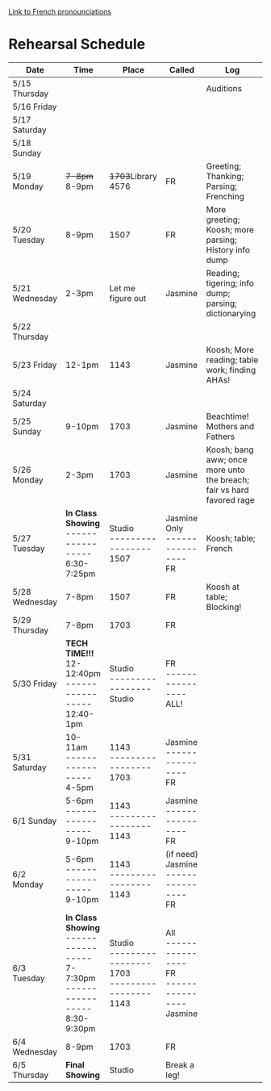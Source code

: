 [Link to French pronounciations](https://github.com/andrewzhang0708/152C-Henry-V/blob/main/French.md)

# Rehearsal Schedule
| Date           | Time   | Place  | Called  | Log       |
|----------------|--------|--------|---------|-----------|
| 5/15 Thursday  |        |        |         | Auditions |
| 5/16 Friday    |        |        |         |           |
| 5/17 Saturday  |        |        |         |           |
| 5/18 Sunday    |        |        |         |           |
| 5/19 Monday    |~~7-8pm~~ 8-9pm |~~1703~~Library 4576|   FR    | Greeting; Thanking; Parsing; Frenching |
| 5/20 Tuesday   | 8-9pm  |  1507  |   FR    |  More greeting; Koosh; more parsing; History info dump |
| 5/21 Wednesday | 2-3pm  |  Let me figure out  |  Jasmine  | Reading; tigering; info dump; parsing; dictionarying |
| 5/22 Thursday  |        |        |         |           |
| 5/23 Friday    | 12-1pm |  1143  | Jasmine | Koosh; More reading; table work; finding AHAs! |
| 5/24 Saturday  |        |        |         |           |
| 5/25 Sunday    | 9-10pm | 1703 | Jasmine | Beachtime! Mothers and Fathers |
| 5/26 Monday    | 2-3pm  |  1703  | Jasmine | Koosh; bang aww; once more unto the breach; fair vs hard favored rage |
| 5/27 Tuesday   | **In Class Showing**  <br>-----------------<br> 6:30-7:25pm  | Studio  <br>-----------------<br> 1507  |  Jasmine Only  <br>----------------<br> FR   | Koosh; table; French |
| 5/28 Wednesday | 7-8pm  |  1507  |   FR    | Koosh at table; Blocking! |
| 5/29 Thursday  | 7-8pm <br> |  1703  |   FR   |           |
| 5/30 Friday    | **TECH TIME!!!** <br> 12-12:40pm <br>-----------------<br> 12:40-1pm | Studio <br>-----------------<br> Studio |   FR <br>----------------<br> ALL!  |           |
| 5/31 Saturday  | 10-11am <br>-----------------<br> 4-5pm | 1143 <br>-----------------<br> 1703 | Jasmine <br>----------------<br> FR |           |
| 6/1 Sunday     | 5-6pm <br>-----------------<br> 9-10pm | 1143 <br>-----------------<br> 1143 | Jasmine <br>----------------<br> FR |           |
| 6/2 Monday     |  5-6pm <br>-----------------<br> 9-10pm |  1143 <br>-----------------<br> 1143 | (if need) Jasmine <br>----------------<br> FR    |           |
| 6/3 Tuesday    |  **In Class Showing**  <br>-----------------<br> 7-7:30pm <br>-----------------<br> 8:30-9:30pm |  Studio <br>-----------------<br> 1703  <br>-----------------<br> 1143  |  All  <br>----------------<br> FR <br>----------------<br> Jasmine |     |
| 6/4 Wednesday  | 8-9pm |    1703    |  FR  |           |
| 6/5 Thursday   |  **Final Showing**  |    Studio    |     Break a leg!    |           |
